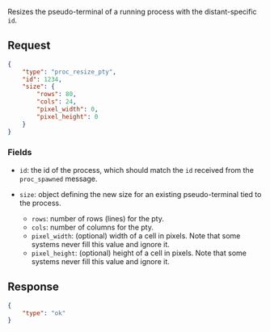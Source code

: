 Resizes the pseudo-terminal of a running process with the distant-specific
`id`.

## Request

```json
{
    "type": "proc_resize_pty",
    "id": 1234,
    "size": {
        "rows": 80,
        "cols": 24,
        "pixel_width": 0,
        "pixel_height": 0
    }
}
```

### Fields

* `id`: the id of the process, which should match the `id` received from the
  `proc_spawned` message.

* `size`: object defining the new size for an existing pseudo-terminal tied to
  the process.

    * `rows`: number of rows (lines) for the pty.
    * `cols`: number of columns for the pty.
    * `pixel_width`: (optional) width of a cell in pixels. Note that some
      systems never fill this value and ignore it.
    * `pixel_height`: (optional) height of a cell in pixels. Note that some
      systems never fill this value and ignore it.

## Response

```json
{
    "type": "ok"
}
```
